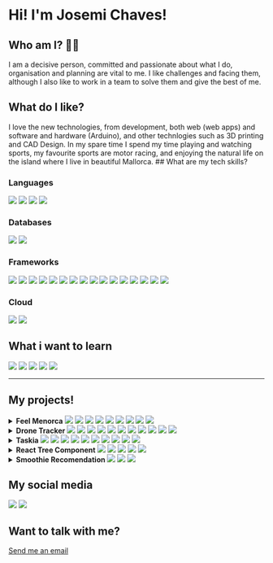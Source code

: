 <h1>Hi! I'm Josemi Chaves!</h1>

<h2>Who am I? 🧑‍💻</h2>
<p>
  I am a decisive person, committed and passionate about what I do, organisation
  and planning are vital to me. I like challenges and facing them, although I
  also like to work in a team to solve them and give the best of me.
</p>

<h2>What do I like?</h2>
<p>
  I love the new technologies, from development, both web (web apps) and
  software and hardware (Arduino), and other technlogies such as 3D printing and
  CAD Design. In my spare time I spend my time playing and watching sports, my
  favourite sports are motor racing, and enjoying the natural life on the island
  where I live in beautiful Mallorca. ## What are my tech skills?
</p>

<h3>Languages</h3>
<p>
  <img
    src="https://img.shields.io/badge/HTML5-E34F26?style=for-the-badge&logo=html5&logoColor=white"
  />
  <img
    src="https://img.shields.io/badge/CSS3-1572B6?style=for-the-badge&logo=css3&logoColor=white"
  />
  <img
    src="https://img.shields.io/badge/JavaScript-F7DF1E?style=for-the-badge&logo=javascript&logoColor=black"
  />
  <img
    src="https://img.shields.io/badge/TypeScript-007ACC?style=for-the-badge&logo=typescript&logoColor=white"
  />
</p>
<h3>Databases</h3>
<p>
  <img
    src="https://img.shields.io/badge/PostgreSQL-316192?style=for-the-badge&logo=postgresql&logoColor=white"
  />
  <img
    src="https://img.shields.io/badge/MongoDB-4EA94B?style=for-the-badge&logo=mongodb&logoColor=white"
  />
</p>

<h3>Frameworks</h3>
<p>
  <img
    src="https://img.shields.io/badge/Node.js-339933?style=for-the-badge&logo=nodedotjs&logoColor=white"
  />
  <img
    src="https://img.shields.io/badge/npm-CB3837?style=for-the-badge&logo=npm&logoColor=white"
  />
  <img
    src="https://img.shields.io/badge/Yarn-2C8EBB?style=for-the-badge&logo=yarn&logoColor=white"
  />
  <img
    src="https://img.shields.io/badge/Jest-C21325?style=for-the-badge&logo=jest&logoColor=white"
  />
  <img
    src="https://img.shields.io/badge/Express.js-000000?style=for-the-badge&logo=express&logoColor=white"
  />
  <img
    src="https://img.shields.io/badge/Sass-CC6699?style=for-the-badge&logo=sass&logoColor=white"
  />
  <img
    src="https://img.shields.io/badge/React-20232A?style=for-the-badge&logo=react&logoColor=61DAFB"
  />
  <img
    src="https://img.shields.io/badge/Bootstrap-563D7C?style=for-the-badge&logo=bootstrap&logoColor=white"
  />
  <img
    src="https://img.shields.io/badge/React_Router-CA4245?style=for-the-badge&logo=react-router&logoColor=white"
  />
  <img
    src="https://img.shields.io/badge/GraphQl-E10098?style=for-the-badge&logo=graphql&logoColor=white"
  />
  <img
    src="https://img.shields.io/badge/Docker-2CA5E0?style=for-the-badge&logo=docker&logoColor=white"
  />
  <img
    src="https://img.shields.io/badge/next.js-000000?style=for-the-badge&logo=nextdotjs&logoColor=white"
  />
  <img
    src="https://img.shields.io/badge/Git-F05032?style=for-the-badge&logo=git&logoColor=white"
  />
  <img
    src="https://img.shields.io/badge/Postman-FF6C37?style=for-the-badge&logo=Postman&logoColor=white"
  />
  <img
    src="https://img.shields.io/badge/Nginx-009639?style=for-the-badge&logo=nginx&logoColor=white"
  />
  <img
    src="https://img.shields.io/badge/-materialize--css-ff69b4?style=for-the-badge&logo=materialize--css&logoColor=white"
  />
</p>

<h3>Cloud</h3>
<p>
  <img
    src="https://img.shields.io/badge/Heroku-430098?style=for-the-badge&logo=heroku&logoColor=white"
  /> <img src="https://img.shields.io/badge/firebase-ffca28?style=for-the-badge&logo=firebase&logoColor=black" />
</p>

<h2>What i want to learn</h2>
<p>
  <img
    src="https://img.shields.io/badge/Python-FFD43B?style=for-the-badge&logo=python&logoColor=darkgreen"
  />
  <img
    src="https://img.shields.io/badge/Vue.js-35495E?style=for-the-badge&logo=vuedotjs&logoColor=4FC08D"
  />
  <img
    src="https://img.shields.io/badge/Angular-DD0031?style=for-the-badge&logo=angular&logoColor=white"
  />
  <img
    src="https://img.shields.io/badge/Electron-2B2E3A?style=for-the-badge&logo=electron&logoColor=9FEAF9"
  />
  <img
    src="https://img.shields.io/badge/React_Native-20232A?style=for-the-badge&logo=react&logoColor=61DAFB"
  />
</p>

<hr />

<h2>My projects!</h2>
<details>
  <summary>
    <strong>Feel Menorca</strong>
    <img
      src="https://img.shields.io/badge/TypeScript-007ACC?style=for-the-badge&logo=typescript&logoColor=white"
    />
    <img
      src="https://img.shields.io/badge/MongoDB-4EA94B?style=for-the-badge&logo=mongodb&logoColor=white"
    />
    <img
      src="https://img.shields.io/badge/Node.js-339933?style=for-the-badge&logo=nodedotjs&logoColor=white"
    />
    <img
      src="https://img.shields.io/badge/React-20232A?style=for-the-badge&logo=react&logoColor=61DAFB"
    />
    <img
      src="https://img.shields.io/badge/Bootstrap-563D7C?style=for-the-badge&logo=bootstrap&logoColor=white"
    />
    <img
      src="https://img.shields.io/badge/GraphQl-E10098?style=for-the-badge&logo=graphql&logoColor=white"
    />
    <img
      src="https://img.shields.io/badge/Docker-2CA5E0?style=for-the-badge&logo=docker&logoColor=white"
    />
    <img
      src="https://img.shields.io/badge/next.js-000000?style=for-the-badge&logo=nextdotjs&logoColor=white"
    />
    <img
      src="https://img.shields.io/badge/Heroku-430098?style=for-the-badge&logo=heroku&logoColor=white"
    />
  </summary>

  <ul>
    <li><b>What is Feel Menorca?</b></li>
    <p>
      Feel Menorca is an app where you can rent a kayak in different beaches of
      Menorca, this app works with a front-end, back-end and a database, also
      have integrated an email micro service and a payment gateway.
    </p>
    <li>
      Links
      <ul>
        <li>
          <a href="https://github.com/JosemiChaves9/Feel-Menorca"
            >GitHub Repo</a
          >
        </li>
        <li>
          <a href="https://protected-peak-68735.herokuapp.com/"
            >Online version</a
          ><em>(still in testing)</em>
        </li>
      </ul>
    </li>
  </ul>
</details>

<details>
  <summary>
    <b>Drone Tracker</b>
    <img
      src="https://img.shields.io/badge/TypeScript-007ACC?style=for-the-badge&logo=typescript&logoColor=white"
    />
    <img
      src="https://img.shields.io/badge/PostgreSQL-316192?style=for-the-badge&logo=postgresql&logoColor=white"
    />
    <img
      src="https://img.shields.io/badge/Node.js-339933?style=for-the-badge&logo=nodedotjs&logoColor=white"
    />
    <img
      src="https://img.shields.io/badge/Express.js-000000?style=for-the-badge&logo=express&logoColor=white"
    />
    <img
      src="https://img.shields.io/badge/Sass-CC6699?style=for-the-badge&logo=sass&logoColor=white"
    />
    <img
      src="https://img.shields.io/badge/React-20232A?style=for-the-badge&logo=react&logoColor=61DAFB"
    />
    <img
      src="https://img.shields.io/badge/Bootstrap-563D7C?style=for-the-badge&logo=bootstrap&logoColor=white"
    />
    <img
      src="https://img.shields.io/badge/React_Router-CA4245?style=for-the-badge&logo=react-router&logoColor=white"
    />
    <img
      src="https://img.shields.io/badge/Docker-2CA5E0?style=for-the-badge&logo=docker&logoColor=white"
    />   <img
    src="https://img.shields.io/badge/Heroku-430098?style=for-the-badge&logo=heroku&logoColor=white"
  /> <img src="https://img.shields.io/badge/firebase-ffca28?style=for-the-badge&logo=firebase&logoColor=black" />
    
  </summary>
  <ul>
    <li><b>What is Drone Tracker?</b></li>
    <p>
      Drone tracker is an app to a business of delivery be able to control his
      drones, sen- ding them to a new delivery, and watch his data in real time.
    </p>
    <li>
      Links
      <ul>
        <li>
          <a href="https://github.com/JosemiChaves9/drone-tracker"
            >Github Repo</a
          >
        </li>
        <li><a href="#">Online version</a></li>
      </ul>
    </li>
  </ul>
</details>

<details>
  <summary>
    <b>Taskia</b>
    <img
      src="https://img.shields.io/badge/TypeScript-007ACC?style=for-the-badge&logo=typescript&logoColor=white"
    />
    <img
      src="https://img.shields.io/badge/MongoDB-4EA94B?style=for-the-badge&logo=mongodb&logoColor=white"
    />
    <img
      src="https://img.shields.io/badge/Node.js-339933?style=for-the-badge&logo=nodedotjs&logoColor=white"
    />
    <img
      src="https://img.shields.io/badge/Sass-CC6699?style=for-the-badge&logo=sass&logoColor=white"
    />
    <img
      src="https://img.shields.io/badge/React-20232A?style=for-the-badge&logo=react&logoColor=61DAFB"
    />
    <img
      src="https://img.shields.io/badge/Bootstrap-563D7C?style=for-the-badge&logo=bootstrap&logoColor=white"
    />
    <img
      src="https://img.shields.io/badge/React_Router-CA4245?style=for-the-badge&logo=react-router&logoColor=white"
    />
    <img
      src="https://img.shields.io/badge/GraphQl-E10098?style=for-the-badge&logo=graphql&logoColor=white"
    />
    <img
      src="https://img.shields.io/badge/-materialize--css-ff69b4?style=for-the-badge&logo=materialize--css&logoColor=white"
    />  <img
      src="https://img.shields.io/badge/Nginx-009639?style=for-the-badge&logo=nginx&logoColor=white"
    />
  </summary>
  <ul>
    <li><b>What is Taskia?</b></li>
    <p>
      A simple to-do progressive web app, that allow us to register with it, and
      be able to share our projects with others, and view the changes in this
      shared project in real time.
    </p>
    <li>
      Links
      <ul>
        <li>
          <a href="https://github.com/JosemiChaves9/taskia">GitHub Repo</a>
        </li>
        <li><a href="#">Online version</a></li>
      </ul>
    </li>
  </ul>
</details>
<details>
  <summary>
    <b>React Tree Component</b>
    <img
      src="https://img.shields.io/badge/TypeScript-007ACC?style=for-the-badge&logo=typescript&logoColor=white"
    />
    <img
      src="https://img.shields.io/badge/npm-CB3837?style=for-the-badge&logo=npm&logoColor=white"
    />
    <img
      src="https://img.shields.io/badge/Jest-C21325?style=for-the-badge&logo=jest&logoColor=white"
    />
    <img
      src="https://img.shields.io/badge/Sass-CC6699?style=for-the-badge&logo=sass&logoColor=white"
    />
    <img
      src="https://img.shields.io/badge/React-20232A?style=for-the-badge&logo=react&logoColor=61DAFB"
    />
  </summary>
  <ul>
    <li><b>What is the React Tree Component?</b></li>
    <p>
      This Mallorca Bootcamp challenge consists in creating a component that
      will render a tree, this tree should be infinite, and will accept data
      from the user, so it’s reusable. In this challenge I’ve used a Recursivity
      pattern to be able to call the main component the necessary times. This
      component was developed in StoryBook that allows to develop a single
      component in time. This component also has a unit testing implemented and
      it’s uploaded to NPM so everyone can use it.
    </p>
    <li>
      Links
      <ul>
        <li>
          <a href="https://github.com/JosemiChaves9/react-tree-component"
            >GitHub Repo</a
          >
        </li>
        <li>
          <a
            href="https://www.npmjs.com/package/@josemichaves/react-tree-component"
            >NPM Package</a
          >
        </li>
        <li>
          <a href="https://josemichaves9.github.io/react-tree-component/"
            >Online Version</a
          >
        </li>
      </ul>
    </li>
  </ul>
</details>
<details>
  <summary>
    <b>Smoothie Recomendation</b>
    <img
      src="https://img.shields.io/badge/HTML5-E34F26?style=for-the-badge&logo=html5&logoColor=white"
    />
    <img
      src="https://img.shields.io/badge/CSS3-1572B6?style=for-the-badge&logo=css3&logoColor=white"
    />
    <img
      src="https://img.shields.io/badge/JavaScript-F7DF1E?style=for-the-badge&logo=javascript&logoColor=black"
    />
  </summary>
  <ul>
    <li><b>What is Smoothie Recommendation?</b></li>
    <p>
      he first challenge, consists of a page that will recommend your perfect
      smoothie based on a neural network, This challenge will only use
      JavaScript to interact with the DOM
    </p>
    <li>
      Links
      <ul>
        <li>
          <a href="https://github.com/JosemiChaves9/smoothie-recomendation"
            >Github repo</a
          >
        </li>
        <a href="https://josemichaves9.github.io/smoothie-recomendation/"
          >Online version</a
        >
      </ul>
    </li>
  </ul>
</details>
<h2>My social media</h2>
<a href="https://twitter.com/Dev_Josemi">
  <img
    src="https://img.shields.io/badge/Twitter-1DA1F2?style=for-the-badge&logo=twitter&logoColor=white"
/></a>
<a href="https://www.linkedin.com/in/josemichaves/">
  <img
    src="https://img.shields.io/badge/LinkedIn-0077B5?style=for-the-badge&logo=linkedin&logoColor=white"
/></a>
<h2>Want to talk with me?</h2>
<a href="mailto:josemichaves@protonmail.com">Send me an email</a>
